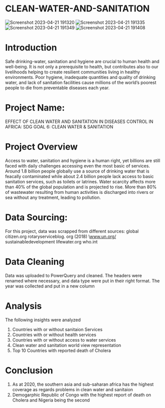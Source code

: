 # CLEAN-WATER-AND-SANITATION
![Screenshot 2023-04-21 191320](https://user-images.githubusercontent.com/115046602/233707563-afce8a28-14d1-40db-9d13-57f2bebd92bb.png)
![Screenshot 2023-04-21 191335](https://user-images.githubusercontent.com/115046602/233707574-af62dc9b-238e-4721-a19f-15d8202423d4.png)
![Screenshot 2023-04-21 191349](https://user-images.githubusercontent.com/115046602/233707579-b921a950-84fc-43f5-a909-ed88a762389a.png)
![Screenshot 2023-04-21 191408](https://user-images.githubusercontent.com/115046602/233707587-737dc9c0-d8e3-4654-88d7-db9c9095b4a8.png)

# Introduction
Safe drinking-water, sanitation and hygiene are crucial to human health and well-being. It is not only a prerequisite to health, but contributes also to our livelihoods helping to create resilient communities living in healthy environments.
Poor hygiene, inadequate quantities and quality of drinking water, and lack of sanitation facilities cause millions of the world’s poorest people to die from preventable diseases each year.

# Project Name: 
EFFECT OF CLEAN WATER AND SANITATION IN DISEASES CONTROL IN AFRICA: SDG GOAL 6: CLEAN WATER & SANITATION

# Project Overview
Access to water, sanitation and hygiene is a human right, yet billions are still faced with daily challenges accessing even the most basic of services.
Around 1.8 billion people globally use a source of drinking water that is feacally contaminated while about 2.4 billion people lack access to basic sanitation services, such as toilets or latrines. 
Water scarcity affects more than 40% of the global population and is projected to rise. More than 80% of wastewater resulting from human activities is discharged into rivers or sea without any treatment, leading to pollution. 

# Data Sourcing:
For this project, data was scrapped from different sources:
global citizen.org
rotaryserviceblog. org (2018)
\www.un.org/ sustainabledevelopment
lifewater.org
who.int

# Data Cleaning
Data was uploaded to PowerQuery and cleaned. The headers were renamed where necessary, and data type were put in their right format. The year was collected and put in a new column

# Analysis
The following insights were analyzed
1. Countries with or without sanitaion Services
2. Countries with or without health services
3. Countries with or without access to water services
4. Clean water and sanitation world view representation
5. Top 10 Countries with reported death of Cholera

# Conclusion
1. As at 2020, the southern asia and sub-saharan africa has the highest coverage as regards problems in clean water and sanitaion
2. Demogarphic Republic of Congo with the highest report of death on Cholera and Nigeria being the second


